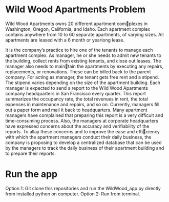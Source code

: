 # Wild Wood Apartments Problem
Wild Wood Apartments owns 20 different apartment complexes in Washington, Oregon, California, and Idaho. Each apartment complex contains anywhere from 10 to 60 separate apartments, of varying sizes. All apartments are leased with a 6 month or yearlong lease.

It is the company’s practice to hire one of the tenants to manage each apartment complex. As manager, he or she needs to admit new tenants to the building, collect rents from existing tenants, and close out leases. The manager also needs to maintain the apartments by executing any repairs, replacements, or 
renovations. These can be billed back to the parent company. For acting as manager, the tenant gets free rent and a stipend. The stipend varies depending on the size of the apartment building.
Each manager is expected to send a report to the Wild Wood Apartments company headquarters in San Francisco every quarter. This report summarizes the occupancy rate, the total revenues in rent, the total expenses in maintenance and repairs, and so on. Currently, managers fill out a paper form and mail it back to headquarters. Many apartment managers have complained that preparing this report is a very difficult and time-consuming process. Also, the managers at corporate headquarters have expressed concerns about the accuracy and verifiability of the reports.
To allay these concerns and to improve the ease and efficiency with which the apartment managers conduct their daily business, the company is proposing to develop a centralized database that can be used by the managers to track the daily business of their apartment building and to prepare their reports.

# Run the app
Option 1: Git clone this repositories and run the WildWood_app.py directly from installed python on computer.
Option 2: Run from terminal.